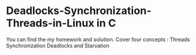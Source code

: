# Deadlocks-Synchronization-Threads-in-Linux in C

You can find the my homework and solution.
Cover four concepts :
 Threads
 Synchronization
 Deadlocks and Starvation
